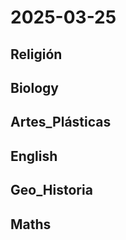 # 2025-03-25 <!-- markmap: foldAll -->

## Religión

## Biology

## Artes_Plásticas

## English

## Geo_Historia

## Maths

